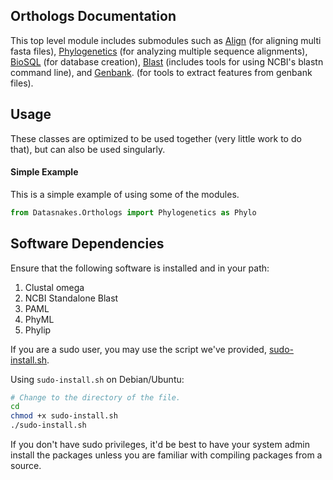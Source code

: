 Orthologs Documentation
-------------------------
This top level module includes submodules such as [Align](https://github.com/datasnakes/Datasnakes-Scripts/blob/master/Datasnakes/Orthologs/Align/README.md) (for aligning multi fasta files),
[Phylogenetics](https://github.com/datasnakes/Datasnakes-Scripts/blob/master/Datasnakes/Orthologs/Phylogenetics/README.md) (for analyzing multiple sequence alignments), [BioSQL]() (for database creation),
[Blast](https://github.com/datasnakes/Datasnakes-Scripts/tree/master/Datasnakes/Orthologs/Blast) (includes tools for using NCBI's blastn command line), and [Genbank](https://github.com/datasnakes/Datasnakes-Scripts/blob/master/Datasnakes/Orthologs/Genbank/README.md).
(for tools to extract features from genbank files).

Usage
-----
These classes are optimized to be used together (very little work to do that),
but can also be used singularly.


#### Simple Example

This is a simple example of using some of the modules.

``` python
from Datasnakes.Orthologs import Phylogenetics as Phylo

```

Software Dependencies
----------------------
Ensure that the following software is installed and in your path:
1. Clustal omega
2. NCBI Standalone Blast
3. PAML
4. PhyML
5. Phylip

If you are a sudo user, you may use the script we've provided, [sudo-install.sh](https://github.com/datasnakes/Datasnakes-Scripts/blob/master/Datasnakes/Orthologs/sudo-install.sh).

Using `sudo-install.sh` on Debian/Ubuntu:

``` bash
# Change to the directory of the file.
cd
chmod +x sudo-install.sh
./sudo-install.sh

```

If you don't have sudo privileges, it'd be best to have your system admin
install the packages unless you are familiar with compiling packages from a source.